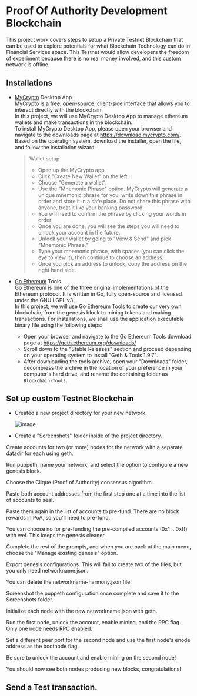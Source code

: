 # Proof Of Authority Development Blockchain
This project work covers steps to setup a Private Testnet Blockchain that can be used to explore potentials for what Blockchain Technology can do in Financial Services space. This Testnet would allow developers the freedom of experiment because there is no real money involved, and this custom network is offline.

## Installations
- [MyCrypto](https://www.mycrypto.com/) Desktop App  
MyCrypto is a free, open-source, client-side interface that allows you to interact directly with the blockchain.  
In this project, we will use MyCrypto Desktop App to manage ethereum wallets and make transactions in the blockchain.  
To install MyCrypto Desktop App, please open your browser and navigate to the downloads page at https://download.mycrypto.com/.  
Based on the operatign system, download the installer, open the file, and follow the installation wizard.
    > Wallet setup
    > * Open up the MyCrypto app.
    > * Click "Create New Wallet" on the left.
    > * Choose "Generate a wallet".
    > * Use the "Mnemonic Phrase" option. MyCrypto will generate a unique mnemonic phrase for you, write down this phrase in order and store it in a safe place. Do not share this phrase with anyone, treat it like your banking password.
    > * You will need to confirm the phrase by clicking your words in order
    > * Once you are done, you will see the steps you will need to unlock your account in the future.
    > * Unlock your wallet by going to "View & Send" and pick "Mnemonic Phrase."
    > * Type your mnemonic phrase, with spaces (you can click the eye to view it), then continue to choose an address.
    > * Once you pick an address to unlock, copy the address on the right hand side.



- [Go Ethereum](https://geth.ethereum.org/) Tools  
Go Ethereum is one of the three original implementations of the Ethereum protocol. It is written in Go, fully open-source and licensed under the GNU LGPL v3.  
In this project, we will use Go Ethereum Tools to create our very own blockchain, from the genesis block to mining tokens and making transactions.
For installations, we shall use the application executable binary file using the following steps:  
  * Open your browser and navigate to the Go Ethereum Tools download page at https://geth.ethereum.org/downloads/
  * Scroll down to the "Stable Releases" section and proceed depending on your operating system to install "Geth & Tools 1.9.7".
  * After downloading the tools archive, open your "Downloads" folder, decompress the archive in the location of your preference in your computer's hard drive, and rename the containing folder as `Blockchain-Tools`.


## Set up custom Testnet Blockchain 

- Created a new project directory for your new network.  

    ![image](https://user-images.githubusercontent.com/51159089/135843115-6e348480-e737-41bb-840b-83d43df68551.png)


- Create a "Screenshots" folder inside of the project directory.  


Create accounts for two (or more) nodes for the network with a separate datadir for each using geth.  


Run puppeth, name your network, and select the option to configure a new genesis block.  


Choose the Clique (Proof of Authority) consensus algorithm.  


Paste both account addresses from the first step one at a time into the list of accounts to seal.  


Paste them again in the list of accounts to pre-fund. There are no block rewards in PoA, so you'll need to pre-fund.  


You can choose no for pre-funding the pre-compiled accounts (0x1 .. 0xff) with wei. This keeps the genesis cleaner.  


Complete the rest of the prompts, and when you are back at the main menu, choose the "Manage existing genesis" option.  


Export genesis configurations. This will fail to create two of the files, but you only need networkname.json.   


You can delete the networkname-harmony.json file.  


Screenshot the puppeth configuration once complete and save it to the Screenshots folder.  


Initialize each node with the new networkname.json with geth.  


Run the first node, unlock the account, enable mining, and the RPC flag. Only one node needs RPC enabled.  


Set a different peer port for the second node and use the first node's enode address as the bootnode flag.  


Be sure to unlock the account and enable mining on the second node!  


You should now see both nodes producing new blocks, congratulations!  


## Send a Test transaction.
